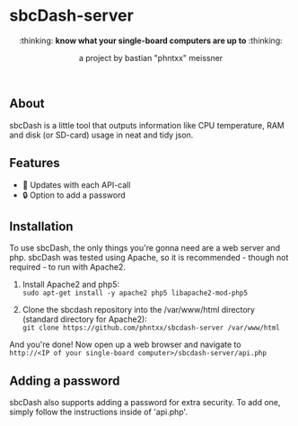 # sbcDash-server

<div align="center">
  :thinking: <b>know what your single-board computers are up to</b> :thinking:

  a project by bastian "phntxx" meissner
</div>

<br>

## About

sbcDash is a little tool that outputs information like CPU temperature, RAM and disk (or SD-card) usage
in neat and tidy json.

## Features

- :arrows_counterclockwise: Updates with each API-call
- :lock: Option to add a password

## Installation

To use sbcDash, the only things you're gonna need are a web server and php.
sbcDash was tested using Apache, so it is recommended - though not required - to run with Apache2.

1. Install Apache2 and php5:   
`sudo apt-get install -y apache2 php5 libapache2-mod-php5`

2. Clone the sbcdash repository into the /var/www/html directory (standard directory for Apache2):   
`git clone https://github.com/phntxx/sbcdash-server /var/www/html`

And you're done! Now open up a web browser and navigate to   
`http://<IP of your single-board computer>/sbcdash-server/api.php`

## Adding a password

sbcDash also supports adding a password for extra security. To add one, simply follow the instructions
inside of 'api.php'.
